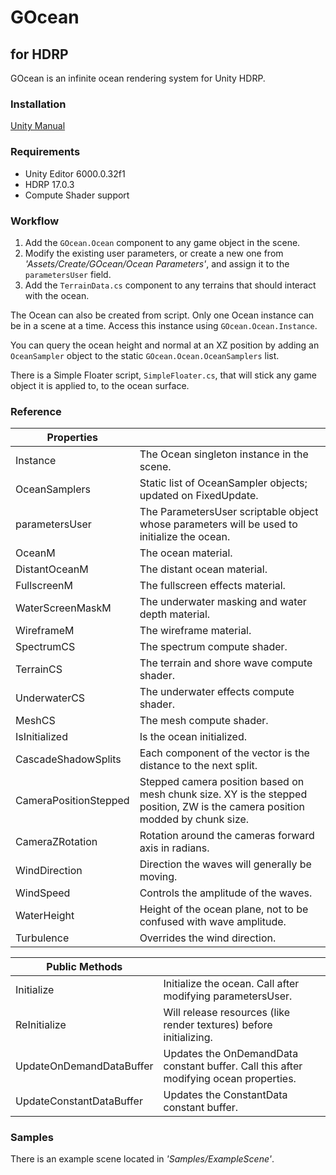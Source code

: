 # GOcean
## for HDRP

GOcean is an infinite ocean rendering system for Unity HDRP.

### Installation

[Unity Manual](https://docs.unity3d.com/Manual/upm-ui-install2.html)

### Requirements

- Unity Editor 6000.0.32f1
- HDRP 17.0.3
- Compute Shader support

### Workflow

1. Add the `GOcean.Ocean` component to any game object in the scene.
2. Modify the existing user parameters, or create a new one from *'Assets/Create/GOcean/Ocean Parameters'*, and assign it to the `parametersUser` field.
3. Add the `TerrainData.cs` component to any terrains that should interact with the ocean.

The Ocean can also be created from script. Only one Ocean instance can be in a scene at a time. Access this instance using `GOcean.Ocean.Instance`.

You can query the ocean height and normal at an XZ position by adding an `OceanSampler` object to the static `GOcean.Ocean.OceanSamplers` list.

There is a Simple Floater script, `SimpleFloater.cs`, that will stick any game object it is applied to, to the ocean surface.

### Reference

| Properties				|																																|
| -------------------------	| -----------------------------------------------------------------------------------------------------------------------------	|
| Instance					| The Ocean singleton instance in the scene.																					|
| OceanSamplers				| Static list of OceanSampler objects; updated on FixedUpdate.																	|
| parametersUser			| The ParametersUser scriptable object whose parameters will be used to initialize the ocean.									|
| OceanM					| The ocean material.																											|
| DistantOceanM				| The distant ocean material.																									|
| FullscreenM				| The fullscreen effects material.																								|
| WaterScreenMaskM			| The underwater masking and water depth material.																				|
| WireframeM				| The wireframe material.																										|
| SpectrumCS				| The spectrum compute shader.																									|
| TerrainCS					| The terrain and shore wave compute shader.																					|
| UnderwaterCS				| The underwater effects compute shader.																						|
| MeshCS					| The mesh compute shader.																										|
| IsInitialized				| Is the ocean initialized.																										|
| CascadeShadowSplits		| Each component of the vector is the distance to the next split.																|
| CameraPositionStepped		| Stepped camera position based on mesh chunk size. XY is the stepped position, ZW is the camera position modded by chunk size.	|
| CameraZRotation			| Rotation around the cameras forward axis in radians.																			|
| WindDirection				| Direction the waves will generally be moving.																					|
| WindSpeed					| Controls the amplitude of the waves.																							|
| WaterHeight				| Height of the ocean plane, not to be confused with wave amplitude.															|
| Turbulence				| Overrides the wind direction.																									|

| Public Methods			|																																|
| -------------------------	| -----------------------------------------------------------------------------------------------------------------------------	|
| Initialize				| Initialize the ocean. Call after modifying parametersUser.																	|
| ReInitialize				| Will release resources (like render textures) before initializing.															|
| UpdateOnDemandDataBuffer	| Updates the OnDemandData constant buffer. Call this after modifying ocean properties.											|
| UpdateConstantDataBuffer	| Updates the ConstantData constant buffer.																						|

### Samples

There is an example scene located in *'Samples/ExampleScene'*.